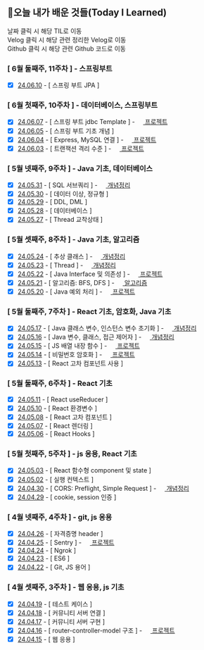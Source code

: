 ## 🚀오늘 내가 배운 것들(Today I Learned)

날짜 클릭 시 해당 TIL로 이동  
Velog 클릭 시 해당 관련 정리한 Velog로 이동  
Github 클릭 시 해당 관련 Github 코드로 이동

### [ 6월 둘째주, 11주차 ] - 스프링부트

- [x] [24.06.10](https://github.com/100-hours-a-week/erica-til/blob/main/Jun/2024-06-10.md) - [ 스프링 부트 JPA ]

### [ 6월 첫째주, 10주차 ] - 데이터베이스, 스프링부트

- [x] [24.06.07](https://github.com/100-hours-a-week/erica-til/blob/main/Jun/2024-06-07.md) - [ 스프링 부트 jdbc Template ] - <a href="https://velog.io/@erica0321/Spring-boot-Jdbc-Template-%EC%A0%81%EC%9A%A9%ED%95%98%EA%B8%B0">
      <img src="https://github.com/erica0321/today_i_learn/assets/81230764/52ba6e93-8abb-4a7e-9613-ff6d170fcfe3" style="width: 15px; height: 15px;" /> 프로젝트 </a>
- [x] [24.06.05](https://github.com/100-hours-a-week/erica-til/blob/main/Jun/2024-06-05.md) - [ 스프링 부트 기초 개념 ]
- [x] [24.06.04](https://github.com/100-hours-a-week/erica-til/blob/main/Jun/2024-06-04.md) - [ Express, MySQL 연결 ] - <a href="https://velog.io/@erica0321/Express-MySQL-%EC%97%B0%EB%8F%99-%EB%B0%8F-%EC%BF%BC%EB%A6%AC-%EC%88%98%EC%A0%95#query-%EB%AA%A8%EC%9D%8C">
      <img src="https://github.com/erica0321/today_i_learn/assets/81230764/52ba6e93-8abb-4a7e-9613-ff6d170fcfe3" style="width: 15px; height: 15px;" /> 프로젝트 </a>
- [x] [24.06.03](https://github.com/100-hours-a-week/erica-til/blob/main/Jun/2024-06-03.md) - [ 트랜잭션 격리 수준 ] - <a href="https://velog.io/@erica0321/MySQL-%ED%8A%B8%EB%9E%9C%EC%9E%AD%EC%85%98-%EA%B2%A9%EB%A6%AC%EC%88%98%EC%A4%80-%EC%A0%81%EC%9A%A9">
      <img src="https://github.com/erica0321/today_i_learn/assets/81230764/52ba6e93-8abb-4a7e-9613-ff6d170fcfe3" style="width: 15px; height: 15px;" /> 프로젝트 </a>

### [ 5월 넷째주, 9주차 ] - Java 기초, 데이터베이스

- [x] [24.05.31](https://github.com/100-hours-a-week/erica-til/blob/main/May/2024-05-31.md) - [ SQL 서브쿼리 ] - <a href="https://velog.io/@erica0321/MySQL-%EC%84%9C%EB%B8%8C%EC%BF%BC%EB%A6%AC">
      <img src="https://github.com/erica0321/today_i_learn/assets/81230764/52ba6e93-8abb-4a7e-9613-ff6d170fcfe3" style="width: 15px; height: 15px;" /> 개념정리 </a>
- [x] [24.05.30](https://github.com/100-hours-a-week/erica-til/blob/main/May/2024-05-30.md) - [ 데이터 이상, 정규형 ]
- [x] [24.05.29](https://github.com/100-hours-a-week/erica-til/blob/main/May/2024-05-29.md) - [ DDL, DML ]
- [x] [24.05.28](https://github.com/100-hours-a-week/erica-til/blob/main/May/2024-05-28.md) - [ 데이터베이스 ]
- [x] [24.05.27](https://github.com/100-hours-a-week/erica-til/blob/main/May/2024-05-27.md) - [ Thread 교착상태 ]

### [ 5월 셋째주, 8주차 ] - Java 기초, 알고리즘

- [x] [24.05.24](https://github.com/100-hours-a-week/erica-til/blob/main/May/2024-05-24.md) - [ 추상 클래스 ] - <a href="https://velog.io/@erica0321/Java-%EC%B6%94%EC%83%81-%ED%81%B4%EB%9E%98%EC%8A%A4-%EC%9D%B8%ED%84%B0%ED%8E%98%EC%9D%B4%EC%8A%A4">
      <img src="https://github.com/erica0321/today_i_learn/assets/81230764/52ba6e93-8abb-4a7e-9613-ff6d170fcfe3" style="width: 15px; height: 15px;" /> 개념정리 </a>
- [x] [24.05.23](https://github.com/100-hours-a-week/erica-til/blob/main/May/2024-05-23.md) - [ Thread ] - <a href="https://velog.io/@erica0321/OS-%EC%8A%A4%EB%A0%88%EB%93%9C%EC%99%80-%EB%A9%80%ED%8B%B0%EC%8A%A4%EB%A0%88%EB%94%A9">
      <img src="https://github.com/erica0321/today_i_learn/assets/81230764/52ba6e93-8abb-4a7e-9613-ff6d170fcfe3" style="width: 15px; height: 15px;" /> 개념정리 </a>
- [x] [24.05.22](https://github.com/100-hours-a-week/erica-til/blob/main/May/2024-05-22.md) - [ Java Interface 및 의존성 ] - <a href="https://velog.io/@erica0321/Java-interface%EB%A5%BC-%EC%82%AC%EC%9A%A9%ED%95%B4-Factory-Method-%ED%8C%A8%ED%84%B4-%EC%A0%81%EC%9A%A9%ED%95%B4%EB%B3%B4%EA%B8%B0">
      <img src="https://github.com/erica0321/today_i_learn/assets/81230764/52ba6e93-8abb-4a7e-9613-ff6d170fcfe3" style="width: 15px; height: 15px;" /> 프로젝트 </a>
- [x] [24.05.21](https://github.com/100-hours-a-week/erica-til/blob/main/May/2024-05-21.md) - [ 알고리즘: BFS, DFS ] - <a href="https://github.com/erica0321/algorithm/tree/main/%EB%B0%B1%EC%A4%80/Silver/1260.%E2%80%85DFS%EC%99%80%E2%80%85BFS">
      <img src="https://github.com/100-hours-a-week/erica-til/assets/81230764/d98bf5c0-f798-4aaf-8c17-ce8965f9d5c2" style="width: 15px; height: 15px;" /> 알고리즘 </a>
- [x] [24.05.20](https://github.com/100-hours-a-week/erica-til/blob/main/May/2024-05-20.md) - [ Java 예외 처리 ] - <a href="https://velog.io/@erica0321/Java-%ED%94%84%EB%A1%9C%EC%A0%9D%ED%8A%B8%EC%97%90%EC%84%9C-%EC%98%88%EC%99%B8-%EC%B2%98%EB%A6%AC%ED%95%98%EA%B8%B0">
      <img src="https://github.com/erica0321/today_i_learn/assets/81230764/52ba6e93-8abb-4a7e-9613-ff6d170fcfe3" style="width: 15px; height: 15px;" /> 프로젝트 </a>

### [ 5월 둘째주, 7주차 ] - React 기초, 암호화, Java 기초

- [x] [24.05.17](https://github.com/100-hours-a-week/erica-til/blob/main/May/2024-05-17.md) - [ Java 클래스 변수, 인스턴스 변수 초기화 ] - <a href="https://velog.io/@erica0321/Java-%ED%81%B4%EB%9E%98%EC%8A%A4-%EB%B3%80%EC%88%98%EC%99%80-%EC%9D%B8%EC%8A%A4%ED%84%B4%EC%8A%A4-%EB%B3%80%EC%88%98%EC%9D%98-%EC%B4%88%EA%B8%B0%ED%99%94">
      <img src="https://github.com/erica0321/today_i_learn/assets/81230764/52ba6e93-8abb-4a7e-9613-ff6d170fcfe3" style="width: 15px; height: 15px;" /> 개념정리 </a>
- [x] [24.05.16](https://github.com/100-hours-a-week/erica-til/blob/main/May/2024-05-16.md) - [ Java 변수, 클래스, 접근 제어자 ] - <a href="https://velog.io/@erica0321/Java-%ED%81%B4%EB%9E%98%EC%8A%A4-%EC%83%81%EC%86%8D">
      <img src="https://github.com/erica0321/today_i_learn/assets/81230764/52ba6e93-8abb-4a7e-9613-ff6d170fcfe3" style="width: 15px; height: 15px;" /> 개념정리 </a>
- [x] [24.05.15](https://github.com/100-hours-a-week/erica-til/blob/main/May/2024-05-15.md) - [ JS 배열 내장 함수 ] - <a href="https://velog.io/@erica0321/JS-%EB%B0%B0%EC%97%B4-%EB%82%B4%EC%9E%A5-method%EB%A5%BC-%EC%82%AC%EC%9A%A9%ED%95%B4-%EB%8D%B0%EC%9D%B4%ED%84%B0-%EC%88%98%EC%A0%95">
      <img src="https://github.com/erica0321/today_i_learn/assets/81230764/52ba6e93-8abb-4a7e-9613-ff6d170fcfe3" style="width: 15px; height: 15px;" /> 프로젝트 </a>
- [x] [24.05.14](https://github.com/100-hours-a-week/erica-til/blob/main/May/2024-05-14.md) - [ 비밀번호 암호화 ] - <a href="https://velog.io/@erica0321/express-%EB%B9%84%EB%B0%80%EB%B2%88%ED%98%B8-%EC%95%94%ED%98%B8%ED%99%94-%EC%A0%81%EC%9A%A9-%EB%B0%8F-%EC%98%A4%EB%A5%98-%ED%95%B4%EA%B2%B0">
      <img src="https://github.com/erica0321/today_i_learn/assets/81230764/52ba6e93-8abb-4a7e-9613-ff6d170fcfe3" style="width: 15px; height: 15px;" /> 프로젝트 </a>
- [x] [24.05.13](https://github.com/100-hours-a-week/erica-til/blob/main/May/2024-05-13.md) - [ React 고차 컴포넌트 사용 ]

### [ 5월 둘째주, 6주차 ] - React 기초

- [x] [24.05.11](https://github.com/100-hours-a-week/erica-til/blob/main/May/2024-05-11.md) - [ React useReducer ]
- [x] [24.05.10](https://github.com/100-hours-a-week/erica-til/blob/main/May/2024-05-10.md) - [ React 환경변수 ]
- [x] [24.05.08](https://github.com/100-hours-a-week/erica-til/blob/main/May/2024-05-08.md) - [ React 고차 컴포넌트 ]
- [x] [24.05.07](https://github.com/100-hours-a-week/erica-til/blob/main/May/2024-05-07.md) - [ React 렌더링 ]
- [x] [24.05.06](https://github.com/100-hours-a-week/erica-til/blob/main/May/2024-05-06.md) - [ React Hooks ]

### [ 5월 첫째주, 5주차 ] - js 응용, React 기초

- [x] [24.05.03](https://github.com/100-hours-a-week/erica-til/blob/main/May/2024-05-03.md) - [ React 함수형 component 및 state ]
- [x] [24.05.02](https://github.com/100-hours-a-week/erica-til/blob/main/May/2024-05-02.md) - [ 실행 컨텍스트 ]
- [x] [24.04.30](https://github.com/100-hours-a-week/erica-til/blob/main/April/2024-04-30.md) - [ CORS: Preflight, Simple Request ] - <a href="https://velog.io/@erica0321/express-%EC%84%9C%EB%B2%84-route-controller-model-%EA%B5%AC%EC%A1%B0-%EC%A0%81%EC%9A%A9">
      <img src="https://github.com/erica0321/today_i_learn/assets/81230764/52ba6e93-8abb-4a7e-9613-ff6d170fcfe3" style="width: 15px; height: 15px;" /> 개념정리 </a>
- [x] [24.04.29](https://github.com/100-hours-a-week/erica-til/blob/main/April/2024-04-29.md) - [ cookie, session 인증 ]

### [ 4월 넷째주, 4주차 ] - git, js 응용

- [x] [24.04.26](https://github.com/100-hours-a-week/erica-til/blob/main/April/2024-04-26.md) - [ 자격증명 header ]
- [x] [24.04.25](https://github.com/100-hours-a-week/erica-til/blob/main/April/2024-04-25.md) - [ Sentry ] - <a href="https://velog.io/@erica0321/express-Sentry-%EC%A0%81%EC%9A%A9%ED%95%98%EA%B8%B0">
      <img src="https://github.com/erica0321/today_i_learn/assets/81230764/52ba6e93-8abb-4a7e-9613-ff6d170fcfe3" style="width: 15px; height: 15px;" /> 프로젝트 </a>
- [x] [24.04.24](https://github.com/100-hours-a-week/erica-til/blob/main/April/2024-04-24.md) - [ Ngrok ]
- [x] [24.04.23](https://github.com/100-hours-a-week/erica-til/blob/main/April/2024-04-23.md) - [ ES6 ]
- [x] [24.04.22](https://github.com/100-hours-a-week/erica-til/blob/main/April/2024-04-22.md) - [ Git, JS 용어 ]

### [ 4월 셋째주, 3주차 ] - 웹 응용, js 기초

- [x] [24.04.19](https://github.com/100-hours-a-week/erica-til/blob/main/April/2024-04-19.md) - [ 테스트 케이스 ]
- [x] [24.04.18](https://github.com/100-hours-a-week/erica-til/blob/main/April/2024-04-18.md) - [ 커뮤니티 서버 연결 ]
- [x] [24.04.17](https://github.com/100-hours-a-week/erica-til/blob/main/April/2024-04-17.md) - [ 커뮤니티 서버 구현 ]
- [x] [24.04.16](https://github.com/100-hours-a-week/erica-til/blob/main/April/2024-04-16.md) - [ router-controller-model 구조 ] - <a href="https://velog.io/@erica0321/express-%EC%84%9C%EB%B2%84-route-controller-model-%EA%B5%AC%EC%A1%B0-%EC%A0%81%EC%9A%A9">
      <img src="https://github.com/erica0321/today_i_learn/assets/81230764/52ba6e93-8abb-4a7e-9613-ff6d170fcfe3" style="width: 15px; height: 15px;" /> 프로젝트 </a>
- [x] [24.04.15](https://github.com/100-hours-a-week/erica-til/blob/main/April/2024-04-15.md) - [ 웹 응용 ]
